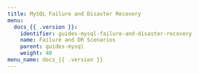 ```yaml
---
title: MySQL Failure and Disaster Recovery
menu:
  docs_{{ .version }}:
    identifier: guides-mysql-failure-and-disaster-recovery
    name: Failure and DR Scenarios
    parent: guides-mysql
    weight: 40
menu_name: docs_{{ .version }}
---
```

